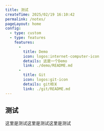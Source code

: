 ```yaml
---
title: 测试
createTime: 2025/02/19 16:10:42
permalink: /notes/
pageLayout: home
config:
  - type: custom
  - type: features
    features:
      -
        title: Demo
        icon: logos:internet-computer-icon
        details: 这是一个Demo
        link: ./demo/README.md
      -
        title: Git
        icon: logos:git-icon
        details: git相关
        link: ./git/README.md
---
```




## 测试

这里是测试这里是测试这里是测试
